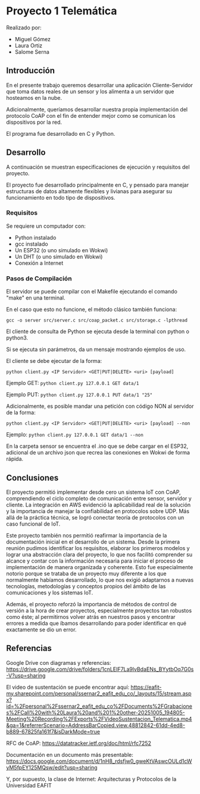 # Proyecto 1 Telemática
Realizado por:

* Miguel Gómez
* Laura Ortiz
* Salome Serna

## Introducción
En el presente trabajo queremos desarrollar una aplicación Cliente-Servidor que toma datos reales de un sensor y los alimenta a un servidor que hosteamos en la nube.

Adicionalmente, queríamos desarrollar nuestra propia implementación del protocolo CoAP con el fin de entender mejor como se comunican los dispositivos por la red.

El programa fue desarrollado en C y Python.

## Desarrollo
A continuación se muestran especificaciones de ejecución y requisitos del proyecto.

El proyecto fue desarrollado principalmente en C, y pensado para manejar estructuras de datos altamente flexibles y livianas para asegurar su funcionamiento en todo tipo de dispositivos.

### Requisitos
Se requiere un computador con:

* Python instalado
* gcc instalado
* Un ESP32 (o uno simulado en Wokwi)
* Un DHT (o uno simulado en Wokwi)
* Conexión a Internet

### Pasos de Compilación
El servidor se puede compilar con el Makefile ejecutando el comando "make" en una terminal.

En el caso que esto no funcione, el método clásico también funciona:

`gcc -o server src/server.c src/coap_packet.c src/storage.c -lpthread`

El cliente de consulta de Python se ejecuta desde la terminal con python o python3.

Si se ejecuta sin parámetros, da un mensaje mostrando ejemplos de uso.

El cliente se debe ejecutar de la forma:

`python client.py <IP Servidor> <GET|PUT|DELETE> <uri> [payload]`

Ejemplo GET: `python client.py 127.0.0.1 GET data/1`

Ejemplo PUT: `python client.py 127.0.0.1 PUT data/1 "25"`

Adicionalmente, es posible mandar una petición con código NON al servidor de la forma:

`python client.py <IP Servidor> <GET|PUT|DELETE> <uri> [payload] --non`

Ejemplo: `python client.py 127.0.0.1 GET data/1 --non`

En la carpeta sensor se encuentra el .ino que se debe cargar en el ESP32, adicional de un archivo json que recrea las conexiones en Wokwi de forma rápida.

## Conclusiones
El proyecto permitió implementar desde cero un sistema IoT con CoAP, comprendiendo el ciclo completo de comunicación entre sensor, servidor y cliente. La integración en AWS evidenció la aplicabilidad real de la solución y la importancia de manejar la confiabilidad en protocolos sobre UDP. Más allá de la práctica técnica, se logró conectar teoría de protocolos con un caso funcional de IoT.

Este proyecto también nos permitió reafirmar la importancia de la documentación inicial en el desarrollo de un sistema. Desde la primera reunión pudimos identificar los requisitos, elaborar los primeros modelos y lograr una abstracción clara del proyecto, lo que nos facilitó comprender su alcance y contar con la información necesaria para iniciar el proceso de implementación de manera organizada y coherente.
Esto fue especialmente notorio porque se trataba de un proyecto muy diferente a los que normalmente habíamos desarrollado, lo que nos exigió adaptarnos a nuevas tecnologías, metodologías y conceptos propios del ámbito de las comunicaciones y los sistemas IoT.

Además, el proyecto reforzó la importancia de métodos de control de versión a la hora de crear proyectos, especialmente proyectos tan robustos como éste; al permitirnos volver atrás en nuestros pasos y encontrar errores a medida que íbamos desarrollando para poder identificar en qué exactamente se dio un error.

## Referencias
Google Drive con diagramas y referencias: https://drive.google.com/drive/folders/1cnLEIF7La9lvBdaENs_BYytbOq7G0s-V?usp=sharing

El video de sustentación se puede encontrar aquí: https://eafit-my.sharepoint.com/personal/ssernar2_eafit_edu_co/_layouts/15/stream.aspx?id=%2Fpersonal%2Fssernar2_eafit_edu_co%2FDocuments%2FGrabaciones%2FCall%20with%20Laura%20and%201%20other-20251005_194805-Meeting%20Recording%2FExports%2FVideoSustentacion_Telematica.mp4&ga=1&referrerScenario=AddressBarCopied.view.48812842-61dd-4ed8-b889-67825fa161f7&isDarkMode=true 

RFC de CoAP: https://datatracker.ietf.org/doc/html/rfc7252 

Documentación en un documento más presentable: https://docs.google.com/document/d/1nH8_rdsfjw0_gweKtVAswcOULd1cWyM5fpEY125MQsw/edit?usp=sharing 

Y, por supuesto, la clase de Internet: Arquitecturas y Protocolos de la Universidad EAFIT
